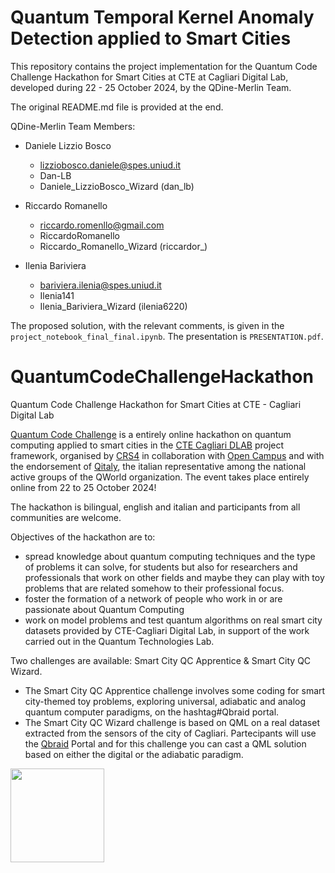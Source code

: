 # Quantum Temporal Kernel Anomaly Detection applied to Smart Cities 
This repository contains the project implementation for the Quantum Code Challenge Hackathon for Smart Cities at CTE at Cagliari Digital Lab,  developed during 22 - 25 October 2024, by the QDine-Merlin Team.

The original README.md file is provided at the end.

QDine-Merlin Team Members:
* Daniele Lizzio Bosco
    * lizziobosco.daniele@spes.uniud.it
    * Dan-LB
    * Daniele_LizzioBosco_Wizard (dan_lb)

* Riccardo Romanello
    * riccardo.romenllo@gmail.com
    * RiccardoRomanello
    * Riccardo_Romanello_Wizard (riccardor_)

* Ilenia Bariviera
    * bariviera.ilenia@spes.uniud.it
    * Ilenia141
    * Ilenia_Bariviera_Wizard (ilenia6220)


The proposed solution, with the relevant comments, is given in the `project_notebook_final_final.ipynb`. The presentation is `PRESENTATION.pdf`.



# QuantumCodeChallengeHackathon
Quantum Code Challenge Hackathon for Smart Cities at CTE - Cagliari Digital Lab

[Quantum Code Challenge](https://www.cagliaridlab.it/en/event.page?contentId=EVT881) is a entirely online hackathon on quantum computing applied to smart cities in the [CTE Cagliari DLAB](https://www.cagliaridlab.it/) project framework, organised by [CRS4](https://www.crs4.it/) in collaboration with [Open Campus](https://www.opencampus.it/) and with the endorsement of [Qitaly](https://qworld.net/qitaly/), the italian representative among the national active groups of the QWorld organization.
The event takes place entirely online from 22 to 25 October 2024! 

The hackathon is bilingual, english and italian and participants from all communities are welcome. 

 Objectives of the hackathon are to:
 - spread knowledge about quantum computing techniques and the type of problems it can solve, for students but also for researchers and professionals that work on other fields and maybe they can play with toy problems that are related somehow to their professional focus.
- foster the formation of a network of people who work in or are  passionate about Quantum Computing
- work on model problems and test quantum algorithms on real smart  city datasets provided by CTE-Cagliari Digital Lab, in support of the work carried out in the Quantum Technologies Lab.

Two challenges are available: Smart City QC Apprentice & Smart City QC Wizard.
- The Smart City QC Apprentice challenge involves some coding for smart city-themed toy problems, exploring universal, adiabatic and analog quantum computer paradigms, on the hashtag#Qbraid portal.
- The Smart City QC Wizard challenge is based on QML on a real dataset extracted from the sensors of the city of Cagliari. Partecipants will use the [Qbraid](https:\\www.qbraid.com) Portal and for this challenge you can cast a QML solution based on either the digital or the adiabatic paradigm.

[<img src="https://qbraid-static.s3.amazonaws.com/logos/Launch_on_qBraid_white.png" width="150">](https://account.qbraid.com?gitHubUrl=https://github.com/crs4/QuantumCodeChallengeHackathon.git)
